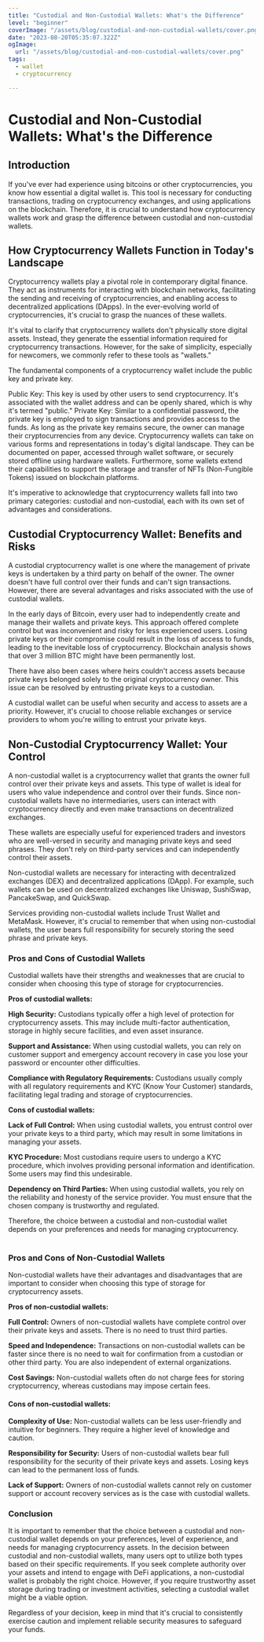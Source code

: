 ```yaml
---
title: "Custodial and Non-Custodial Wallets: What's the Difference"
level: "beginner"
coverImage: "/assets/blog/custodial-and-non-custodial-wallets/cover.png"
date: "2023-08-20T05:35:07.322Z"
ogImage:
  url: "/assets/blog/custodial-and-non-custodial-wallets/cover.png"
tags:
  - wallet
  - cryptocurrency

---
```

# Custodial and Non-Custodial Wallets: What's the Difference

## Introduction

If you've ever had experience using bitcoins or other cryptocurrencies, you know how essential a digital wallet is. This tool is necessary for conducting transactions, trading on cryptocurrency exchanges, and using applications on the blockchain. Therefore, it is crucial to understand how cryptocurrency wallets work and grasp the difference between custodial and non-custodial wallets.

## How Cryptocurrency Wallets Function in Today's Landscape

Cryptocurrency wallets play a pivotal role in contemporary digital finance. They act as instruments for interacting with blockchain networks, facilitating the sending and receiving of cryptocurrencies, and enabling access to decentralized applications (DApps). In the ever-evolving world of cryptocurrencies, it's crucial to grasp the nuances of these wallets.

It's vital to clarify that cryptocurrency wallets don't physically store digital assets. Instead, they generate the essential information required for cryptocurrency transactions. However, for the sake of simplicity, especially for newcomers, we commonly refer to these tools as "wallets."

The fundamental components of a cryptocurrency wallet include the public key and private key.

Public Key: This key is used by other users to send cryptocurrency. It's associated with the wallet address and can be openly shared, which is why it's termed "public."
Private Key: Similar to a confidential password, the private key is employed to sign transactions and provides access to the funds. As long as the private key remains secure, the owner can manage their cryptocurrencies from any device.
Cryptocurrency wallets can take on various forms and representations in today's digital landscape. They can be documented on paper, accessed through wallet software, or securely stored offline using hardware wallets. Furthermore, some wallets extend their capabilities to support the storage and transfer of NFTs (Non-Fungible Tokens) issued on blockchain platforms.

It's imperative to acknowledge that cryptocurrency wallets fall into two primary categories: custodial and non-custodial, each with its own set of advantages and considerations.

## Custodial Cryptocurrency Wallet: Benefits and Risks

A custodial cryptocurrency wallet is one where the management of private keys is undertaken by a third party on behalf of the owner. The owner doesn't have full control over their funds and can't sign transactions. However, there are several advantages and risks associated with the use of custodial wallets.

In the early days of Bitcoin, every user had to independently create and manage their wallets and private keys. This approach offered complete control but was inconvenient and risky for less experienced users. Losing private keys or their compromise could result in the loss of access to funds, leading to the inevitable loss of cryptocurrency. Blockchain analysis shows that over 3 million BTC might have been permanently lost.

There have also been cases where heirs couldn't access assets because private keys belonged solely to the original cryptocurrency owner. This issue can be resolved by entrusting private keys to a custodian.

A custodial wallet can be useful when security and access to assets are a priority. However, it's crucial to choose reliable exchanges or service providers to whom you're willing to entrust your private keys.
## Non-Custodial Cryptocurrency Wallet: Your Control

A non-custodial wallet is a cryptocurrency wallet that grants the owner full control over their private keys and assets. This type of wallet is ideal for users who value independence and control over their funds. Since non-custodial wallets have no intermediaries, users can interact with cryptocurrency directly and even make transactions on decentralized exchanges.

These wallets are especially useful for experienced traders and investors who are well-versed in security and managing private keys and seed phrases. They don't rely on third-party services and can independently control their assets.

Non-custodial wallets are necessary for interacting with decentralized exchanges (DEX) and decentralized applications (DApp). For example, such wallets can be used on decentralized exchanges like Uniswap, SushiSwap, PancakeSwap, and QuickSwap.

Services providing non-custodial wallets include Trust Wallet and MetaMask. However, it's crucial to remember that when using non-custodial wallets, the user bears full responsibility for securely storing the seed phrase and private keys.
### Pros and Cons of Custodial Wallets
Custodial wallets have their strengths and weaknesses that are crucial to consider when choosing this type of storage for cryptocurrencies.

**Pros of custodial wallets:**

**High Security:** Custodians typically offer a high level of protection for cryptocurrency assets. This may include multi-factor authentication, storage in highly secure facilities, and even asset insurance.

**Support and Assistance:** When using custodial wallets, you can rely on customer support and emergency account recovery in case you lose your password or encounter other difficulties.

**Compliance with Regulatory Requirements:** Custodians usually comply with all regulatory requirements and KYC (Know Your Customer) standards, facilitating legal trading and storage of cryptocurrencies.

**Cons of custodial wallets:**

**Lack of Full Control:** When using custodial wallets, you entrust control over your private keys to a third party, which may result in some limitations in managing your assets.

**KYC Procedure:** Most custodians require users to undergo a KYC procedure, which involves providing personal information and identification. Some users may find this undesirable.

**Dependency on Third Parties:** When using custodial wallets, you rely on the reliability and honesty of the service provider. You must ensure that the chosen company is trustworthy and regulated.

Therefore, the choice between a custodial and non-custodial wallet depends on your preferences and needs for managing cryptocurrency.
#
### Pros and Cons of Non-Custodial Wallets
Non-custodial wallets have their advantages and disadvantages that are important to consider when choosing this type of storage for cryptocurrency assets.

**Pros of non-custodial wallets:**

**Full Control:** Owners of non-custodial wallets have complete control over their private keys and assets. There is no need to trust third parties.

**Speed and Independence:** Transactions on non-custodial wallets can be faster since there is no need to wait for confirmation from a custodian or other third party. You are also independent of external organizations.

**Cost Savings:** Non-custodial wallets often do not charge fees for storing cryptocurrency, whereas custodians may impose certain fees.

#### Cons of non-custodial wallets:

**Complexity of Use:** Non-custodial wallets can be less user-friendly and intuitive for beginners. They require a higher level of knowledge and caution.

**Responsibility for Security:** Users of non-custodial wallets bear full responsibility for the security of their private keys and assets. Losing keys can lead to the permanent loss of funds.

**Lack of Support:** Owners of non-custodial wallets cannot rely on customer support or account recovery services as is the case with custodial wallets.

### Conclusion
It is important to remember that the choice between a custodial and non-custodial wallet depends on your preferences, level of experience, and needs for managing cryptocurrency assets.
In the decision between custodial and non-custodial wallets, many users opt to utilize both types based on their specific requirements. If you seek complete authority over your assets and intend to engage with DeFi applications, a non-custodial wallet is probably the right choice. However, if you require trustworthy asset storage during trading or investment activities, selecting a custodial wallet might be a viable option.

Regardless of your decision, keep in mind that it's crucial to consistently exercise caution and implement reliable security measures to safeguard your funds.